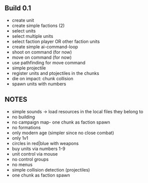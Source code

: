 Build 0.1
-------------------------
- create unit
- create simple factions (2)
- select units
- select multiple units
- select faction player OR other faction units
- create simple ai-command-loop
- shoot on command (for now)
- move on command (for now)
- use pathfinding for move command
- simple projectile
- register units and ptojectiles in the chunks
- die on impact: chunk collision
- spawn units with numbers


NOTES
--------
- simple sounds -> load resources in the local files they belong to
- no building
- no campaign map- one chunk as faction spawn
- no formations
- only modern age (simpler since no close combat)
- only 1v1
- circles in red|blue with weapons
- buy units via numbers 1-9
- unit control via mouse
- no control groups
- no menus
- simple collision detection (projectiles)
- one chunk as faction spawn
